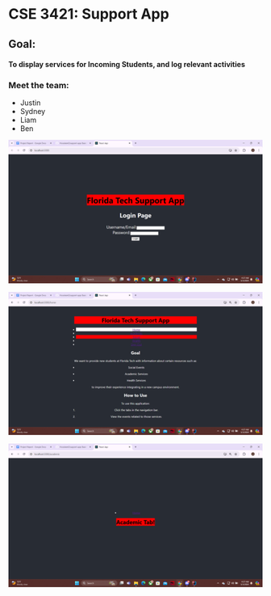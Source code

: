 # CSE 3421: Support App
## Goal:
#### To display services for Incoming Students, and log relevant activities
###
### Meet the team:
- Justin
- Sydney
- Liam
- Ben

![img.png](img.png)

![img_1.png](img_1.png)

![img_2.png](img_2.png)